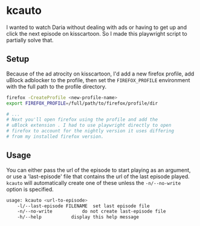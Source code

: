 # kcauto

I wanted to watch Daria without dealing with ads or having to get up and
click the next episode on kisscartoon. So I made this playwright script to
partially solve that.

## Setup

Because of the ad atrocity on kisscartoon, I'd add a new firefox profile,
add uBlock adblocker to the profile, then set the `FIREFOX_PROFILE` environment
with the full path to the profile directory.

```bash
firefox -CreateProfile <new-profile-name>
export FIREFOX_PROFILE=/full/path/to/firefox/profile/dir

# ...
# Next you'll open firefox using the profile and add the 
# uBlock extension . I had to use playwright directly to open
# firefox to account for the nightly version it uses differing 
# from my installed firefox version.
```

## Usage

You can either pass the url of the episode to start playing as an
argument, or use a 'last-episode' file that contains the url of the
last episode played. `kcauto` will automatically create one of these
unless the `-n/--no-write` option is specified.

```bash
usage: kcauto <url-to-episode>
	-l/--last-episode FILENAME	set last episode file
	-n/--no-write			do not create last-episode file
	-h/--help			display this help message
```
